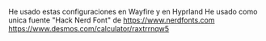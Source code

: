 He usado estas configuraciones en Wayfire y en Hyprland
He usado como unica fuente "Hack Nerd Font" de https://www.nerdfonts.com
https://www.desmos.com/calculator/raxtrrnqw5
